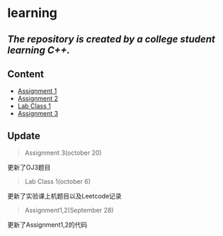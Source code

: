 # learning 
*The repository is created by a college student learning C++.*
---
## Content
- [Assignment 1](docs/oj1.md)
- [Assignment 2](docs/oj2.md)
- [Lab Class 1](docs/ep1.md)
- [Assignment 3](docs/oj3.md)
## Update
>Assignment 3(october 20) 
 
更新了OJ3题目
>Lab Class 1(october 6) 
 
更新了实验课上机题目以及Leetcode记录 
>Assignment1,2(September 28) 
 
更新了Assignment1,2的代码 

